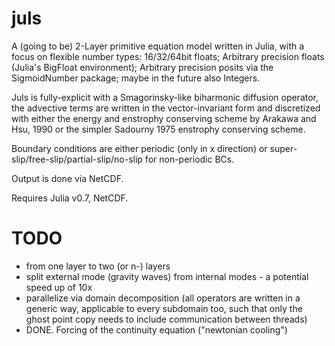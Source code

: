 # juls
A (going to be) 2-Layer primitive equation model written in Julia, with a focus on flexible number types: 16/32/64bit floats; Arbitrary precision floats (Julia's BigFloat environment); Arbitrary precision posits via the SigmoidNumber package; maybe in the future also Integers.

Juls is fully-explicit with a Smagorinsky-like biharmonic diffusion operator, the advective terms are written in the vector-invariant form and discretized with either the energy and enstrophy conserving scheme by Arakawa and Hsu, 1990 or the simpler Sadourny 1975 enstrophy conserving scheme.

Boundary conditions are either periodic (only in x direction) or super-slip/free-slip/partial-slip/no-slip for non-periodic BCs.

Output is done via NetCDF.

Requires Julia v0.7, NetCDF.

# TODO

- from one layer to two (or n-) layers
- split external mode (gravity waves) from internal modes - a potential speed up of 10x
- parallelize via domain decomposition (all operators are written in a generic way, applicable to every subdomain too, such that only the ghost point copy needs to include communication between threads)
- DONE. Forcing of the continuity equation ("newtonian cooling")
